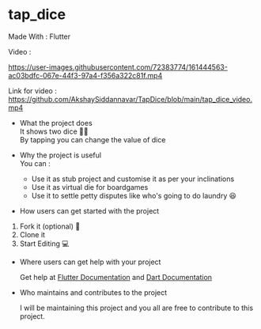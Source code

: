 # tap_dice

Made With : Flutter

Video :

https://user-images.githubusercontent.com/72383774/161444563-ac03bdfc-067e-44f3-97a4-f356a322c81f.mp4

Link for video : https://github.com/AkshaySiddannavar/TapDice/blob/main/tap_dice_video.mp4

- What the project does  
It shows two dice 🎲🎲  
By tapping you can change the value of dice

- Why the project is useful  
You can :
  - Use it as stub project and customise it as per your inclinations
  - Use it as virtual die for boardgames
  - Use it to settle petty disputes like who's going to do laundry 😆

- How users can get started with the project  
1. Fork it (optional) 🍴
2. Clone it 
3. Start Editing 💻

- Where users can get help with your project  

  Get help at [Flutter Documentation](https://docs.flutter.dev/) and [Dart Documentation](https://dart.dev/guides)

- Who maintains and contributes to the project  
  
  I will be maintaining this project and you all are free to contribute to this project.
